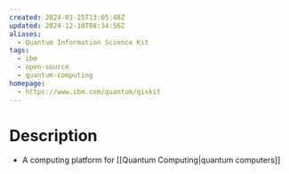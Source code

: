 ```yaml
---
created: 2024-01-25T13:05:48Z
updated: 2024-12-10T08:34:56Z
aliases:
  - Quantum Information Science Kit
tags:
  - ibm
  - open-source
  - quantum-computing
homepage:
  - https://www.ibm.com/quantum/qiskit
---
```

# Description
- A computing platform for [[Quantum Computing|quantum computers]]